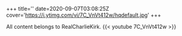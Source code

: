 +++
title=''
date=2020-09-07T03:08:25Z
cover='https://i.ytimg.com/vi/7C_VnVt412w/hqdefault.jpg'
+++

All content belongs to RealCharlieKirk.
{{< youtube 7C_VnVt412w >}}
